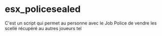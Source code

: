 # esx_policesealed
C'est un script qui permet au personne avec le Job Police de vendre les scellé récupéré au autres joueurs tel 
